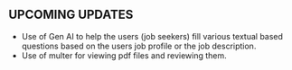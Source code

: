 ## UPCOMING UPDATES

 - Use of Gen AI to help the users (job seekers) fill various textual based questions based on the users job profile or the job description.
 - Use of multer for viewing pdf files and reviewing them.
